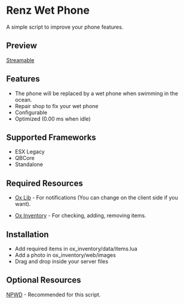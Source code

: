 # Renz Wet Phone
A simple script to improve your phone features.

## Preview
<a href='https://streamable.com/mivipt'>Streamable</a>

## Features

- The phone will be replaced by a wet phone when swimming in the ocean.
- Repair shop to fix your wet phone
- Configurable
- Optimized (0.00 ms when idle)

## Supported Frameworks

- ESX Legacy
- QBCore
- Standalone

## Required Resources
- <a href='https://github.com/overextended/ox_lib/releases/'>Ox Lib</a> - For notifications (You can change on the client side if you want).
- <p><a href='https://github.com/overextended/ox_inventory/releases/'>Ox Inventory</a> - For checking, adding, removing items.<p>

## Installation

- Add required items in ox_inventory/data/items.lua
- Add a photo in ox_inventory/web/images
- Drag and drop inside your server files

## Optional Resources
<a href='https://github.com/project-error/npwd/releases/'>NPWD</a> - Recommended for this script.
